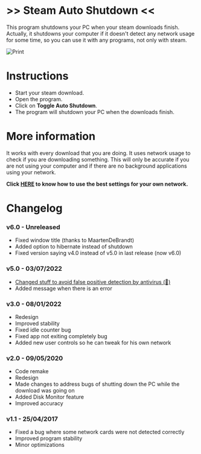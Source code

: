 # >> Steam Auto Shutdown <<
This program shutdowns your PC when your steam downloads finish. Actually, it shutdowns your computer if it doesn't detect any network usage for some time, so you can use it with any programs, not only with steam.

![Print](https://i.imgur.com/MDIgRVX.png)

# Instructions
- Start your steam download.
- Open the program.
- Click on <b>Toggle Auto Shutdown</b>.
- The program will shutdown your PC when the downloads finish.

# More information
It works with every download that you are doing.
It uses network usage to check if you are downloading something. This will only be accurate if you are not using your computer and if there are no background applications using your network.

**Click [HERE](https://github.com/bruxo00/steam-auto-shutdown/wiki/Help) to know how to use the best settings for your own network.**

# Changelog

### v6.0 - Unreleased
- Fixed window title (thanks to MaartenDeBrandt)
- Added option to hibernate instead of shutdown
- Fixed version saying v4.0 instead of v5.0 in last release (now v6.0)

### v5.0 - 03/07/2022
- [Changed stuff to avoid false positive detection by antivirus (🤦)](https://github.com/bruxo00/steam-auto-shutdown/issues/11)
- Added message when there is an error

### v3.0 - 08/01/2022
- Redesign
- Improved stability
- Fixed idle counter bug
- Fixed app not exiting completely bug
- Added new user controls so he can tweak for his own network

### v2.0 - 09/05/2020
- Code remake
- Redesign
- Made changes to address bugs of shutting down the PC while the download was going on
- Added Disk Monitor feature
- Improved accuracy

### v1.1 - 25/04/2017
- Fixed a bug where some network cards were not detected correctly
- Improved program stability
- Minor optimizations
